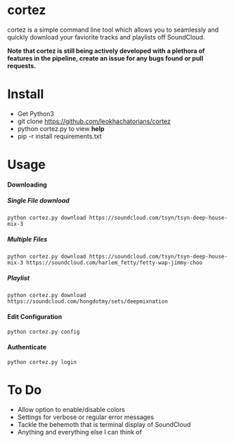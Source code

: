 # cortez

cortez is a simple command line tool which allows you to seamlessly and quickly download your faviorite tracks and playlists off SoundCloud.

**Note that cortez is still being actively developed with a plethora of features in the pipeline, create an issue for any bugs found or pull requests.**

# Install
  - Get Python3
  - git clone https://github.com/leokhachatorians/cortez
  - python cortez.py to view **help**
  - pip -r install requirements.txt

# Usage
#### Downloading
##### Single File download
    python cortez.py download https://soundcloud.com/tsyn/tsyn-deep-house-mix-3
##### Multiple Files
    python cortez.py download https://soundcloud.com/tsyn/tsyn-deep-house-mix-3 https://soundcloud.com/harlem_fetty/fetty-wap-jimmy-choo
##### Playlist
    python cortez.py download https://soundcloud.com/hongdotmy/sets/deepmixnation
    
#### Edit Configuration
    python cortez.py config


#### Authenticate
    python cortez.py login

# To Do
* Allow option to enable/disable colors
* Settings for verbose or regular error messages
* Tackle the behemoth that is terminal display of SoundCloud
* Anything and everything else I can think of
